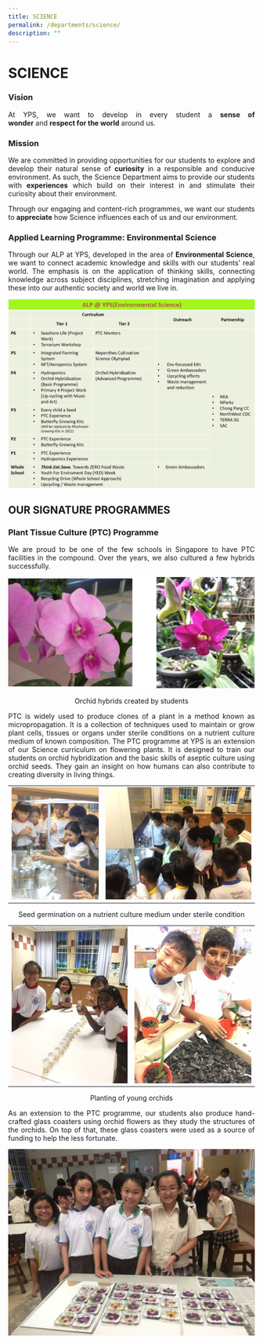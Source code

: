 ```yaml
---
title: SCIENCE
permalink: /departments/science/
description: ""
---
```

# SCIENCE

### Vision

<p style="text-align: justify;">At YPS, we want to develop in every student a <b>sense of wonder</b> and <b>respect for the world</b> around us.</p>

### Mission

<p style="text-align: justify;">We are committed in providing opportunities for our students to explore and develop their natural sense of <b>curiosity</b> in a responsible and conducive environment. As such, the Science Department aims to provide our students with <b>experiences</b> which build on their interest in and stimulate their curiosity about their environment.</p>

<p style="text-align: justify;">Through our engaging and content-rich programmes, we want our students to <b>appreciate</b> how Science influences each of us and our environment.</p>

### Applied Learning Programme: Environmental Science

<p style="text-align: justify;">Through our ALP at YPS, developed in the area of <b>Environmental Science</b>, we want to connect academic knowledge and skills with our students’ real world. The emphasis is on the application of thinking skills, connecting knowledge across subject disciplines, stretching imagination and applying these into our authentic society and world we live in.</p>

![](/images/Departments/SCIENCE/ALP_Overview.jpg)

## OUR SIGNATURE PROGRAMMES

### **Plant Tissue Culture (PTC) Programme**

<p style="text-align: justify;">We are proud to be one of the few schools in Singapore to have PTC facilities in the compound. Over the years, we also cultured a few hybrids successfully.</p>

![](/images/Departments/SCIENCE/SC_03_2018.png)

<center>Orchid hybrids created by students</center>

<p style="text-align: justify;">PTC is widely used to produce clones of a plant in a method known as micropropagation. It is a collection of techniques used to maintain or grow plant cells, tissues or organs under sterile conditions on a nutrient culture medium of known composition. The PTC programme at YPS is an extension of our Science curriculum on flowering plants. It is designed to train our students on orchid hybridization and the basic skills of aseptic culture using orchid seeds. They gain an insight on how humans can also contribute to creating diversity in living things.</p>

|   |   |
|:-:|:-:|
|  ![](/images/Departments/SCIENCE/SC_04_2018.png)   | ![](/images/Departments/SCIENCE/SC_05_2018.png)    |

<center>Seed germination on a nutrient culture medium under sterile condition</center>

|   |   |
|:-:|:-:|
|  ![](/images/Departments/SCIENCE/SC_06_2018.png)   | ![](/images/Departments/SCIENCE/SC_07_2018.png)    |

<center>Planting of young orchids</center>

<p style="text-align: justify;">As an extension to the PTC programme, our students also produce hand-crafted glass coasters using orchid flowers as they study the structures of the orchids. On top of that, these glass coasters were used as a source of funding to help the less fortunate.</p>

![](/images/Departments/SCIENCE/SC_08_2018.png)